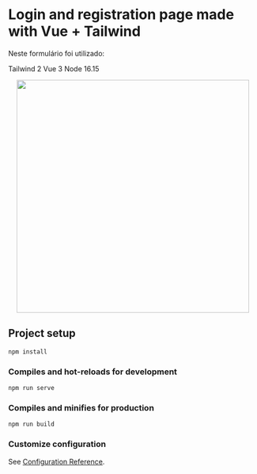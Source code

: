 # Login and registration page made with Vue + Tailwind

Neste formulário foi utilizado:

Tailwind 2
Vue 3 
Node 16.15

<p align="center">
   <img width="470" src="scr/assets/perfillogo.svg">
</p>

## Project setup
```
npm install
```

### Compiles and hot-reloads for development
```
npm run serve
```

### Compiles and minifies for production
```
npm run build
```

### Customize configuration
See [Configuration Reference](https://cli.vuejs.org/config/).
